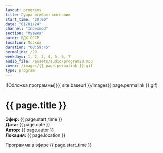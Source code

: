 ```yaml
---
layout: programs
title: Луара огибает магнолии
start_time: "20:00"
date: "01/01/24"
channel: "Indexmod"
section: "Музыка"
autor: БДХ СССР
location: Москва
duration: "00:59:45"
permalink: /20
weekdays: 1, 2, 3, 4, 5, 6, 7
audio_file: /assets/audio/program20.mp3
cover: /images/{{ page.permalink }}.gif
type: program
---
```


![Обложка программы]({{ site.baseurl }}/images{{ page.permalink }}.gif)

# {{ page.title }}

**Эфир:** {{ page.start_time }}  
**Дата:** {{ page.date }}  
**Автор:** {{ page.autor }}  
**Локация:** {{ page.location }}

Программа в эфире {{ page.start_time }}

<p><audio id="audio-player">
  <source src="{{ page.audio_file }}" type="audio/mpeg">
  Ваш браузер не поддерживает воспроизведение аудио.
</audio></p>
